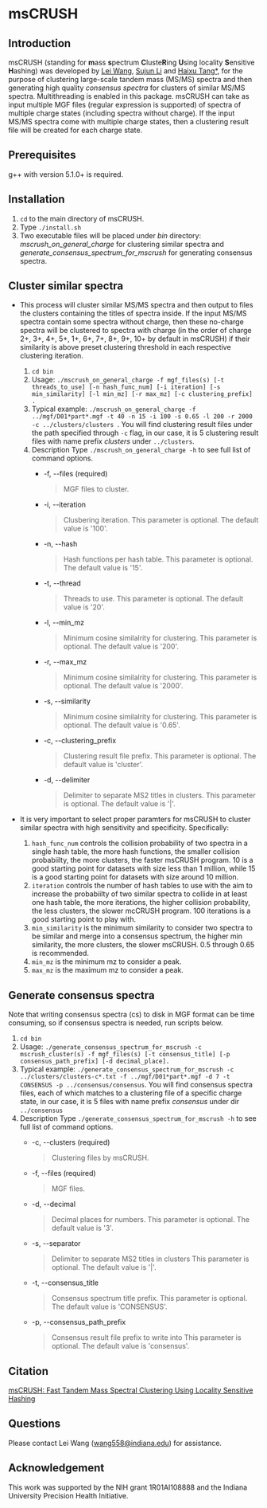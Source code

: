 # msCRUSH 


## Introduction
msCRUSH (standing for **m**ass **s**pectrum **C**luste**R**ing **U**sing locality **S**ensitive **H**ashing) was developed by [Lei Wang](mailto:wang558@indiana.edu), [Sujun Li](https://scholar.google.com/citations?user=y4keCocAAAAJ&hl=en) and [Haixu Tang*](https://www.sice.indiana.edu/all-people/profile.html?profile_id=308), for the purpose of clustering large-scale tandem mass (MS/MS) spectra and then generating high quality *consensus spectra* for clusters of similar MS/MS spectra. Multithreading is enabled in this package.
msCRUSH can take as input multiple MGF files (regular expression is supported) of spectra of multiple charge states (including spectra without charge). If the input MS/MS spectra come with multiple charge states, then a clustering result file will be created for each charge state. 
## Prerequisites
g++ with version 5.1.0+ is required.

## Installation
1. `cd` to the main directory of msCRUSH.
2. Type `./install.sh`
3. Two executable files will be placed under *bin* directory: *mscrush_on_general_charge* for clustering similar spectra and *generate_consensus_spectrum_for_mscrush* for generating consensus spectra.

## Cluster similar spectra
- This process will cluster similar MS/MS spectra and then output to files the clusters containing the titles of spectra inside. If the input MS/MS spectra contain some spectra without charge, then these no-charge spectra will be clustered to spectra with charge (in the order of charge 2+, 3+, 4+, 5+, 1+, 6+, 7+, 8+, 9+, 10+ by default in msCRUSH) if their similarity is above preset clustering threshold in each respective clustering iteration. 
  1. `cd bin`
  2. Usage: `./mscrush_on_general_charge -f mgf_files(s) [-t threads_to_use] [-n hash_func_num] [-i iteration] [-s min_similarity] [-l min_mz] [-r max_mz] [-c clustering_prefix] .`
  3. Typical example: `./mscrush_on_general_charge -f ../mgf/D01*part*.mgf -t 40 -n 15 -i 100 -s 0.65 -l 200 -r 2000 -c ../clusters/clusters `. You will find clustering result files under the path specified through `-c` flag, in our case, it is 5 clustering result files with name prefix *clusters* under `../clusters`.
  4. Description
  Type `./mscrush_on_general_charge -h` to see full list of command options.
        * -f,    --files (required)
            > MGF files to cluster.
        
        * -i,    --iteration
            > Clusbering iteration.
            This parameter is optional. The default value is '100'.

        * -n,    --hash
            > Hash functions per hash table.
     This parameter is optional. The default value is '15'.

        * -t,    --thread
            > Threads to use.
     This parameter is optional. The default value is '20'.

        * -l,    --min_mz
            > Minimum cosine similalrity for clustering.
     This parameter is optional. The default value is '200'.

        * -r,    --max_mz
            > Minimum cosine similalrity for clustering.
     This parameter is optional. The default value is '2000'.

        * -s,    --similarity
            > Minimum cosine similalrity for clustering.
     This parameter is optional. The default value is '0.65'.

        * -c,    --clustering_prefix
            > Clustering result file prefix.
     This parameter is optional. The default value is 'cluster'.

        * -d,    --delimiter
            > Delimiter to separate MS2 titles in clusters.
     This parameter is optional. The default value is '|'.


- It is very important to select proper paramters for msCRUSH to cluster similar spectra with high sensitivity and specificity. Specifically:
  1. `hash_func_num` controls the collision probability of two spectra in a single hash table, the more hash functions, the smaller collision probabiilty, the more clusters, the faster msCRUSH program. 10 is a good starting point for datasets with size less than 1 million, while 15 is a good starting point for datasets with size around 10 million.
  2. `iteration` controls the number of hash tables to use with the aim to increase the probabiilty of two similar spectra to collide in at least one hash table, the more iterations, the higher collision probability, the less clusters, the slower mcCRUSH program. 100 iterations is a good starting point to play with.
  3. `min_similarity` is the minimum similarity to consider two spectra to be similar and merge into a consensus spectrum, the higher min similarity, the more clusters, the slower msCRUSH. 0.5 through 0.65 is recommended.
  4. `min_mz` is the minimum mz to consider a peak. 
  5. `max_mz` is the maximum mz to consider a peak.

## Generate consensus spectra
Note that writing consensus spectra (cs) to disk in MGF format can be time consuming, so if consensus spectra is needed, run scripts below.
1. `cd bin`
2. Usage: `./generate_consensus_spectrum_for_mscrush -c mscrush_cluster(s) -f mgf_files(s) [-t consensus_title] [-p consensus_path_prefix] [-d decimal_place].`
3. Typical example: `./generate_consensus_spectrum_for_mscrush -c ../clusters/clusters-c*.txt -f ../mgf/D01*part*.mgf -d 7 -t CONSENSUS -p ../consensus/consensus`. You will find consensus spectra files, each of which matches to a clustering file of a specific charge state, in our case, it is 5 files with name prefix *consensus* under dir `../consensus`
4. Description
  Type `./generate_consensus_spectrum_for_mscrush -h` to see full list of command options.
    * -c,    --clusters      (required)
        > Clustering files by msCRUSH.

    * -f,    --files (required)
        > MGF files.
        
    * -d,    --decimal
        > Decimal places for numbers.
   This parameter is optional. The default value is '3'.

    * -s,    --separator
        > Delimiter to separate MS2 titles in clusters
   This parameter is optional. The default value is '|'.

    * -t,    --consensus_title
        > Consensus spectrum title prefix.
   This parameter is optional. The default value is 'CONSENSUS'.

    * -p,    --consensus_path_prefix
        > Consensus result file prefix to write into
   This parameter is optional. The default value is 'consensus'.

## Citation
[msCRUSH: Fast Tandem Mass Spectral Clustering Using Locality Sensitive Hashing](https://pubs.acs.org/doi/10.1021/acs.jproteome.8b00448)

## Questions
Please contact Lei Wang (wang558@indiana.edu) for assistance.
## Acknowledgement
This work was supported by the NIH grant 1R01AI108888 and the Indiana University Precision Health Initiative.

